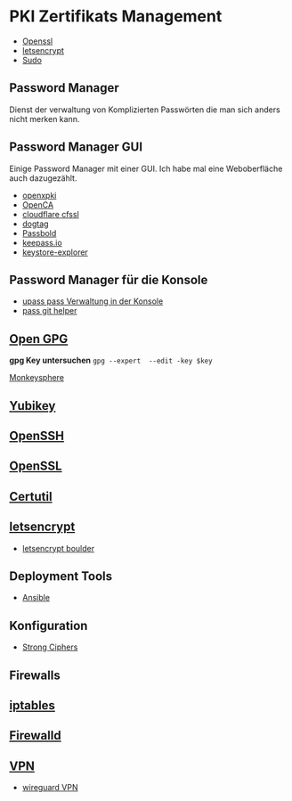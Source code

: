 # PKI Zertifikats Management

* [Openssl](https://gitlab.com/tobkern1980/home-net4-environment/wikis/openssl)
* [letsencrypt](../letsencrypt)
* [Sudo](https://gitlab.com/tobkern1980/home-net4-environment/wikis/sudo)

## Password Manager

Dienst der verwaltung von Komplizierten Passwörten die man sich anders nicht merken kann.

## Password Manager GUI

Einige Password Manager mit einer GUI. Ich habe mal eine Weboberfläche auch dazugezählt.

* [openxpki](http://www.openxpki.org/)
* [OpenCA](https://www.openca.org/)
* [cloudflare cfssl](https://github.com/cloudflare/cfssl)
* [dogtag](https://www.dogtagpki.org/wiki/PKI_Download)
* [Passbold](https://gitlab.com/tobkern1980/home-net4-environment/wikis/passbold)
* [keepass.io](https://github.com/SnapServ/keepass.io)
* [keystore-explorer](http://keystore-explorer.org/features.html)

## Password Manager für die Konsole

* [upass pass Verwaltung in der Konsole](https://github.com/Kwpolska/upass)
* [pass git helper](https://github.com/languitar/pass-git-helper)

## [Open GPG](../open-gpg)

**gpg Key untersuchen**
`gpg --expert  --edit -key $key`

[Monkeysphere](../monkeysphere)

## [Yubikey](../yubikey)

## [OpenSSH](../arbeiten-mit-ssh)

## [OpenSSL](../openssl)

## [Certutil](../certutil)

## [letsencrypt](../letsencrypt)

* [letsencrypt boulder](https://github.com/letsencrypt/boulder)

## Deployment Tools

* [Ansible](../ansible)

## Konfiguration

* [Strong Ciphers](https://cipherli.st/)

## Firewalls

## [iptables](../iptables)

## [Firewalld](../firewalld)

## [VPN](../vpm)

* [wireguard VPN](https://www.wireguard.com/)